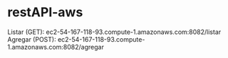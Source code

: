 # restAPI-aws
Listar (GET): ec2-54-167-118-93.compute-1.amazonaws.com:8082/listar <br>
Agregar (POST): ec2-54-167-118-93.compute-1.amazonaws.com:8082/agregar